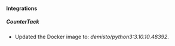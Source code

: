 #### Integrations
##### CounterTack
- Updated the Docker image to: *demisto/python3:3.10.10.48392*.
